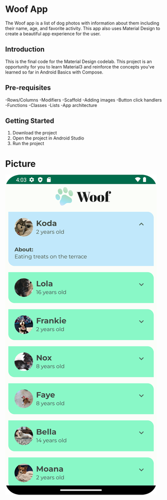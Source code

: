 Woof App
========

The Woof app is a list of dog photos with information about them including their name,
age, and favorite activity. This app also uses Material Design to create a beautiful app
experience for the user.

Introduction
------------

This is the final code for the Material Design codelab. This project is an opportunity for you to learn
Material3 and reinforce the concepts you've learned so far in Android Basics with Compose.

Pre-requisites
--------------

-Rows/Columns
-Modifiers
-Scaffold
-Adding images
-Button click handlers
-Functions
-Classes
-Lists
-App architecture

Getting Started
---------------

1. Download the project
2. Open the project in Android Studio
3. Run the project

# Picture

![<img src="image/README/1687460072286.png" width="100" />](image/README/1687460072286.png)
